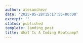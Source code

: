 ```yaml
---
author: alesanchezr
date: '2025-05-28T15:17:55+00:00'
excerpt: ''
status: published
template: landing_post
title: What Is A Coding Bootcamp?
---
```

